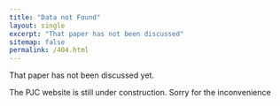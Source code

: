 ```yaml
---
title: "Data not Found"
layout: single
excerpt: "That paper has not been discussed"
sitemap: false
permalink: /404.html
---
```

That paper has not been discussed yet.

The PJC website is still under construction. Sorry for the inconvenience

<script type="text/javascript">
  var GOOG_FIXURL_LANG = 'en';
  var GOOG_FIXURL_SITE = '{{ site.url }}'
</script>
<script type="text/javascript"
  src="//linkhelp.clients.google.com/tbproxy/lh/wm/fixurl.js">
</script>
